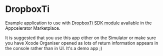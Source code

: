 DropboxTi
=========

Example application to use with [DropboxTi SDK module](https://marketplace.appcelerator.com/apps/4495) available in the Appcelerator Marketplace.


It is suggested that you use this app either on the Simulator or make sure you have Xcode Organiser opened as lots of return
information appears in the console rather than in UI. It's a demo app ;)
